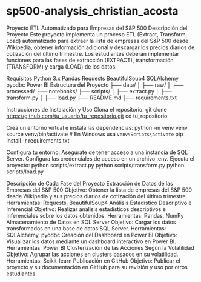 # sp500-analysis_christian_acosta

Proyecto ETL Automatizado para Empresas del S&P 500
Descripción del Proyecto
Este proyecto implementa un proceso ETL (Extract, Transform, Load) automatizado para extraer la lista de empresas del S&P 500 desde Wikipedia, obtener información adicional y descargar los precios diarios de cotización del último trimestre. Los estudiantes deberán implementar funciones para las fases de extracción (EXTRACT), transformación (TRANSFORM) y carga (LOAD) de los datos.

Requisitos
Python 3.x
Pandas
Requests
BeautifulSoup4
SQLAlchemy
pyodbc
Power BI
Estructura del Proyecto
├── data/
│   ├── raw/
│   ├── processed/
├── notebooks/
├── scripts/
│   ├── extract.py
│   ├── transform.py
│   ├── load.py
├── README.md
├── requirements.txt

Instrucciones de Instalación y Uso
Clona el repositorio:
git clone https://github.com/tu_usuario/tu_repositorio.git
cd tu_repositorio

Crea un entorno virtual e instala las dependencias:
python -m venv venv
source venv/bin/activate  # En Windows usa `venv\Scripts\activate`
pip install -r requirements.txt

Configura tu entorno:
Asegúrate de tener acceso a una instancia de SQL Server.
Configura las credenciales de acceso en un archivo .env.
Ejecuta el proyecto:
python scripts/extract.py
python scripts/transform.py
python scripts/load.py

Descripción de Cada Fase del Proyecto
Extracción de Datos de las Empresas del S&P 500
Objetivo: Obtener la lista de empresas del S&P 500 desde Wikipedia y sus precios diarios de cotización del último trimestre.
Herramientas: Requests, BeautifulSoup4
Análisis Estadístico Descriptivo e Inferencial
Objetivo: Realizar análisis estadísticos descriptivos e inferenciales sobre los datos obtenidos.
Herramientas: Pandas, NumPy
Almacenamiento de Datos en SQL Server
Objetivo: Cargar los datos transformados en una base de datos SQL Server.
Herramientas: SQLAlchemy, pyodbc
Creación del Dashboard en Power BI
Objetivo: Visualizar los datos mediante un dashboard interactivo en Power BI.
Herramientas: Power BI
Clusterización de las Acciones Según la Volatilidad
Objetivo: Agrupar las acciones en clusters basados en su volatilidad.
Herramientas: Scikit-learn
Publicación en GitHub
Objetivo: Publicar el proyecto y su documentación en GitHub para su revisión y uso por otros estudiantes.
